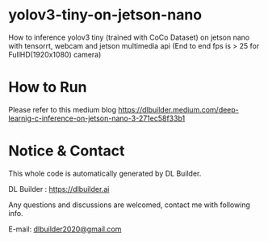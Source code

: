 # yolov3-tiny-on-jetson-nano
How to inference yolov3 tiny (trained with CoCo Dataset) on jetson nano with tensorrt, webcam and jetson multimedia api (End to end fps is > 25 for FullHD(1920x1080) camera)

# How to Run
Please refer to this medium blog <https://dlbuilder.medium.com/deep-learnig-c-inference-on-jetson-nano-3-271ec58f33b1>

# Notice & Contact
This whole code is automatically generated by DL Builder.

DL Builder : <https://dlbuilder.ai>

Any questions and discussions are welcomed, contact me with following info.

E-mail: <dlbuilder2020@gmail.com>
